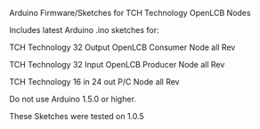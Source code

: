 
Arduino Firmware/Sketches for TCH Technology OpenLCB Nodes

Includes latest Arduino .ino sketches for:

TCH Technology 32 Output OpenLCB Consumer Node  all Rev

TCH Technology 32 Input OpenLCB Producer Node  all Rev

TCH Technology 16 in 24 out P/C Node all Rev

Do not use Arduino 1.5.0 or higher.

These Sketches were tested on 1.0.5 

